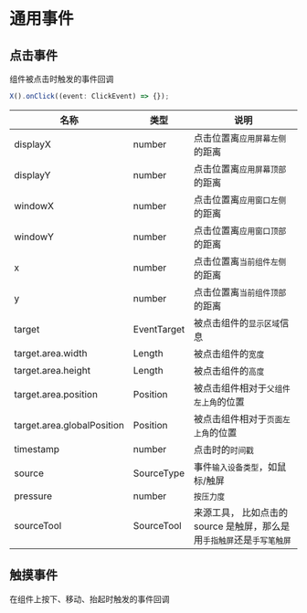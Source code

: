 # 通用事件

## 点击事件

组件被点击时触发的事件回调

```ts
X().onClick((event: ClickEvent) => {});
```

| 名称                       | 类型        | 说明                                                                    |
| -------------------------- | ----------- | ----------------------------------------------------------------------- |
| displayX                   | number      | 点击位置离`应用屏幕左侧`的距离                                          |
| displayY                   | number      | 点击位置离`应用屏幕顶部`的距离                                          |
| windowX                    | number      | 点击位置离`应用窗口左侧`的距离                                          |
| windowY                    | number      | 点击位置离`应用窗口顶部`的距离                                          |
| x                          | number      | 点击位置离`当前组件左侧`的距离                                          |
| y                          | number      | 点击位置离`当前组件顶部`的距离                                          |
| target                     | EventTarget | 被点击组件的`显示区域`信息                                              |
| target.area.width          | Length      | 被点击组件的`宽度`                                                      |
| target.area.height         | Length      | 被点击组件的`高度`                                                      |
| target.area.position       | Position    | 被点击组件相对于`父组件左上角`的位置                                    |
| target.area.globalPosition | Position    | 被点击组件相对于`页面左上角`的位置                                      |
| timestamp                  | number      | 点击时的`时间戳`                                                        |
| source                     | SourceType  | 事件`输入设备类型`，如鼠标/触屏                                         |
| pressure                   | number      | `按压力度`                                                              |
| sourceTool                 | SourceTool  | 来源工具， 比如点击的 source 是触屏，那么是用`手指触屏`还是`手写笔触屏` |

## 触摸事件

在组件上按下、移动、抬起时触发的事件回调
